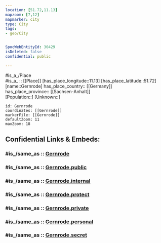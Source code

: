 ```yaml
---
location: [51.72,11.13] 
mapzoom: [7,12] 
mapmarker: city 
type: City
tags:
- geo/City


SpocWebEntityId: 30429
isDeleted: false
confidential: public

---
```

#is_a_/Place  
#is_a_ :: [[Place]] 
[has_place_longitude::11.13] 
[has_place_latitude::51.72] 
[name::Gernrode] 
has_place_country:: [[Germany]]  
has_place_province:: [[Sachsen-Anhalt]]  
[Population::] 
[Unknown::] 


```leaflet
id: Gernrode
coordinates: [[Gernrode]] 
markerFile: [[Gernrode]] 
defaultZoom: 11 
maxZoom: 18
```


## Confidential Links & Embeds: 

### #is_/same_as :: [Gernrode](/_Standards/Earth/Continent/Europe/Europe~Central/Germany/Germany~East/Sachsen-Anhalt/counties~SA/Harz/cities~Harz/Quedlinburg/City/Gernrode.md) 

### #is_/same_as :: [Gernrode.public](/_public/Earth/Continent/Europe/Europe~Central/Germany/Germany~East/Sachsen-Anhalt/counties~SA/Harz/cities~Harz/Quedlinburg/City/Gernrode.public.md) 

### #is_/same_as :: [Gernrode.internal](/_internal/Earth/Continent/Europe/Europe~Central/Germany/Germany~East/Sachsen-Anhalt/counties~SA/Harz/cities~Harz/Quedlinburg/City/Gernrode.internal.md) 

### #is_/same_as :: [Gernrode.protect](/_protect/Earth/Continent/Europe/Europe~Central/Germany/Germany~East/Sachsen-Anhalt/counties~SA/Harz/cities~Harz/Quedlinburg/City/Gernrode.protect.md) 

### #is_/same_as :: [Gernrode.private](/_private/Earth/Continent/Europe/Europe~Central/Germany/Germany~East/Sachsen-Anhalt/counties~SA/Harz/cities~Harz/Quedlinburg/City/Gernrode.private.md) 

### #is_/same_as :: [Gernrode.personal](/_personal/Earth/Continent/Europe/Europe~Central/Germany/Germany~East/Sachsen-Anhalt/counties~SA/Harz/cities~Harz/Quedlinburg/City/Gernrode.personal.md) 

### #is_/same_as :: [Gernrode.secret](/_secret/Earth/Continent/Europe/Europe~Central/Germany/Germany~East/Sachsen-Anhalt/counties~SA/Harz/cities~Harz/Quedlinburg/City/Gernrode.secret.md)

